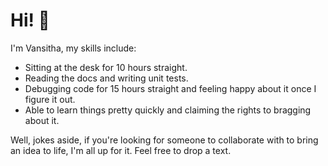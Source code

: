 # Hi! 👋

I'm Vansitha, my skills include:
- Sitting at the desk for 10 hours straight.
- Reading the docs and writing unit tests.
- Debugging code for 15 hours straight and feeling happy about it once I figure it out.
- Able to learn things pretty quickly and claiming the rights to bragging about it. 

Well, jokes aside, if you're looking for someone to collaborate with to bring an idea to life, I'm all up for it. Feel free to drop a text.
